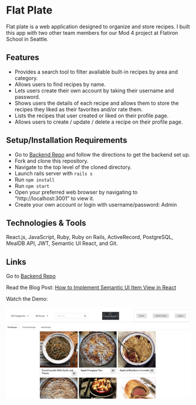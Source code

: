 # Flat Plate

Flat plate is a web application designed to organize and store recipes. I built this app with two other team members for our Mod 4 project at Flatiron School in Seattle.

## Features

- Provides a search tool to filter available built-in recipes by area and category.
- Allows users to find recipes by name.
- Lets users create their own account by taking their username and password.
- Shows users the details of each recipe and allows them to store the recipes they liked as their favorites and/or rate them.
- Lists the recipes that user created or liked on their profile page.
- Allows users to create / update / delete a recipe on their profile page.

## Setup/Installation Requirements

- Go to [Backend Repo](https://github.com/bahayg/recipe-app-backend) and follow the directions to get the backend set up.
- Fork and clone this repository.
- Navigate to the top level of the cloned directory.
- Launch rails server with `rails s`
- Run `npm install`
- Run `npm start`
- Open your preferred web browser by navigating to "http://localhost:3001" to view it.
- Create your own account or login with username/password: Admin

<!-- ## Known Bugs

* Work in progress; there are no known bugs at this time. -->

## Technologies & Tools

React.js, JavaScript, Ruby, Ruby on Rails, ActiveRecord, PostgreSQL, MealDB API, JWT, Semantic UI React, and Git.

## Links

Go to [Backend Repo](https://github.com/bahayg/recipe-app-backend)

Read the Blog Post: [How to Implement Semantic UI Item View in React](https://medium.com/analytics-vidhya/how-to-implement-semantic-ui-item-view-in-react-1f8e09e504b3?source=friends_link&sk=7e187e2a520360fe5ec7604b04a0972d)

Watch the Demo:

[![Demo](FP_thumbnail.png)](https://youtu.be/7LEKQxTlra8)

<!-- Watch the [Demo](https://youtu.be/7LEKQxTlra8) -->

<!-- ## Support and Contact Details

bahayg@gmail.com

## License

Copyright (c) 2020 Bahay Gulle Bilgi. -->

<!-- This software is licenced under the MIT License. -->

<!-- Flat Plate is an app designed to organize and store recipes. A user can create, update, delete,  favorite, and rate recipes. A search tool provides filtering by area and category as well as the ability to find recipes by name.

Flat Plate uses a Ruby on Rails backend, PostgreSQL database, and a React frontend.

I built this project with two other team members for our mod-4 project at Flatiron School in Seattle

To start:

- go to https://github.com/Joshua-Phelps/recipe-app-backend and follow the directions to get the backend set up
- fork and clone this repo
- run npm install
- run npm start
- visit http://localhost:3001/
- Login with
  - username: Admin
  - password: Admin
  - or create your own user  -->
